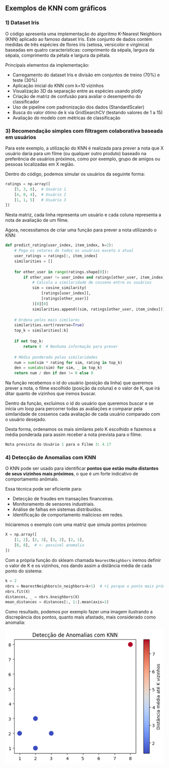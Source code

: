 ## Exemplos de KNN com gráficos
### 1)  Dataset Iris

O código apresenta uma implementação do algoritmo K-Nearest Neighbors (KNN) aplicado ao famoso dataset Iris. Este conjunto de dados contém medidas de três espécies de flores íris (setosa, versicolor e virginica) baseadas em quatro características: comprimento da sépala, largura da sépala, comprimento da pétala e largura da pétala.

   Principais elementos da implementação:
- Carregamento do dataset Iris e divisão em conjuntos de treino (70%) e teste (30%)
- Aplicação inicial do KNN com k=10 vizinhos
- Visualização 3D da separação entre as espécies usando plotly
- Criação de matriz de confusão para avaliar o desempenho do classificador
- Uso de pipeline com padronização dos dados (StandardScaler)
- Busca do valor ótimo de k via GridSearchCV (testando valores de 1 a 15)
- Avaliação do modelo com métricas de classificação



### 3) Recomendação simples com filtragem colaborativa baseada em usuários

Para este exemplo, a utilização do KNN é realizada para prever a nota que X usuário daria para um filme (ou qualquer outro produto) baseado na preferência de usuários próximos, como por exemplo, grupo de amigos ou pessoas localizadas em X região.

Dentro do código, podemos simular os usuários da seguinte forma:

```python
ratings = np.array([
    [5, 3, 0],  # Usuário 1
    [4, 0, 4],  # Usuário 2
    [1, 1, 5]   # Usuário 3
])
```

Nesta matriz, cada linha representa um usuário e cada coluna representa a nota de avaliação de um filme.

Agora, necessitamos de criar uma função para prever a nota utilizando o KNN:

```python
def predict_rating(user_index, item_index, k=2):
    # Pega os vetores de todos os usuários exceto o atual
    user_ratings = ratings[:, item_index]
    similarities = []

    for other_user in range(ratings.shape[0]):
        if other_user != user_index and ratings[other_user, item_index] != 0:
            # Calcula a similaridade de cosseno entre os usuários
            sim = cosine_similarity(
                [ratings[user_index]], 
                [ratings[other_user]]
            )[0][0]
            similarities.append((sim, ratings[other_user, item_index]))

    # Ordena pelos mais similares
    similarities.sort(reverse=True)
    top_k = similarities[:k]

    if not top_k:
        return 0  # Nenhuma informação para prever

    # Média ponderada pelas similaridades
    num = sum(sim * rating for sim, rating in top_k)
    den = sum(abs(sim) for sim, _ in top_k)
    return num / den if den != 0 else 0
```

Na função recebemos o id do usuário (posição da linha) que queremos prever a nota, o filme escolhido (posição da coluna) e o valor de K, que irá ditar quanto de vizinhos que iremos buscar.

Dentro da função, excluímos o id do usuário que queremos buscar e se inicia um loop para percorrer todas as avaliações e comparar pela similaridade de cossenos cada avaliação de cada usuário comparado com o usuário desejado.

Desta forma, ordenamos os mais similares pelo K escolhido e fazemos a média ponderada para assim receber a nota prevista para o filme.

```python
Nota prevista do Usuário 1 para o Filme 3: 4.17
```

### 4) Detecção de Anomalias com KNN

O KNN pode ser usado para identificar **pontos que estão muito distantes de seus vizinhos mais próximos**, o que é um forte indicativo de comportamento anômalo.

Essa técnica pode ser eficiente para:

- Detecção de fraudes em transações financeiras.
- Monitoramento de sensores industriais.
- Análise de falhas em sistemas distribuídos.
- Identificação de comportamento malicioso em redes.

Iniciaremos o exemplo com uma matriz que simula pontos próximos:

```python
X = np.array([
    [1, 2], [2, 3], [3, 2], [2, 1],
    [8, 8],  # <- possível anomalia
])
```

Com a própria função do sklearn chamada `NearestNeighbors` iremos definir o valor de K e os vizinhos, nos dando assim a distância média de cada ponto do sistema:

```python
k = 2
nbrs = NearestNeighbors(n_neighbors=k+1)  # +1 porque o ponto mais próximo de si mesmo é ele mesmo
nbrs.fit(X)
distances, _ = nbrs.kneighbors(X)
mean_distances = distances[:, 1:].mean(axis=1)
```

Como resultado, podemos por exemplo fazer uma imagem ilustrando a discrepância dos pontos, quanto mais afastado, mais considerado como anomalia:

![image.png](images/image_anomaly.png)
